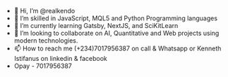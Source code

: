 - 👋 Hi, I’m @realkendo
- 👀 I’m skilled in JavaScript, MQL5 and Python Programming languages 
- 🌱 I’m currently learning Gatsby, NextJS,  and SciKitLearn 
- 💞️ I’m looking to collaborate on AI, Quantitative and Web projects using modern technologies.
- 📫 How to reach me (+234)7017956387 on call & Whatsapp or Kenneth Istifanus on linkedin & facebook
- Opay - 7017956387

<!---
realkendo/realkendo is a ✨ special ✨ repository because its `README.md` (this file) appears on your GitHub profile.
You can click the Preview link to take a look at your changes.
--->
